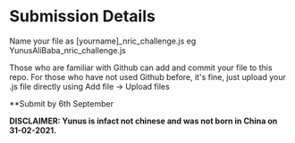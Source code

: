 # Submission Details

Name your file as [yourname]_nric_challenge.js eg YunusAliBaba_nric_challenge.js

Those who are familiar with Github can add and commit your file to this repo. For those who have not used Github before, it's fine, just upload your .js file directly using Add file -> Upload files

**Submit by 6th September 

**DISCLAIMER: Yunus is infact not chinese and was not born in China on 31-02-2021.**
